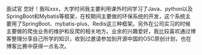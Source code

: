 面试官 您好！我叫xxx，大学时间我主要利用课外时间学习了Java、python以及SpringBoot和Mybatis等框架，在校期间主要做的环保系统的开发，这个系统主要用了SpringBoot、mybatis-plus、Redis这三种框架。另外在公司实习的时候主要做的爬虫业务的维护和反爬的相关地方。业余的兴趣爱好，我比较喜欢通过博客整理分享自己所学的知识，收到过邀请参加到开源中国的OSC原创计划，也在博客比赛中获得一点名次。





